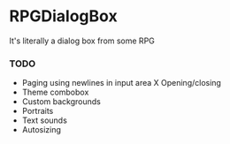 # RPGDialogBox
It's literally a dialog box from some RPG

### TODO
- Paging using newlines in input area
X Opening/closing
- Theme combobox
- Custom backgrounds
- Portraits
- Text sounds
- Autosizing